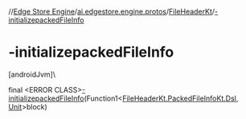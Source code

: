 //[Edge Store Engine](../../../index.md)/[ai.edgestore.engine.protos](../index.md)/[FileHeaderKt](index.md)/[-initializepackedFileInfo](-initializepacked-file-info.md)

# -initializepackedFileInfo

[androidJvm]\

final &lt;ERROR CLASS&gt;[-initializepackedFileInfo](-initializepacked-file-info.md)(Function1&lt;[FileHeaderKt.PackedFileInfoKt.Dsl](-packed-file-info-kt/-dsl/index.md), [Unit](https://kotlinlang.org/api/latest/jvm/stdlib/kotlin/-unit/index.html)&gt;block)
